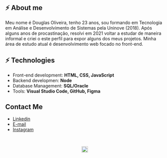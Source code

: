 ## ⚡ About me
Meu nome é Douglas Oliveira, tenho 23 anos, sou formando em Tecnologia em Análise e Desenvolvimento de Sistemas pela Uninove (2018). Após alguns anos de procastinação, resolvi em 2021 voltar a estudar de maneira informal e criei o este perfil para expor alguns dos meus projetos. Minha área de estudo atual é desenvolvimento web focado no front-end.

## ⚡ Technologies
- Front-end development: **HTML, CSS, JavaScript**
- Backend developmen: **Node**
- Database Management: **SQL/Oracle**
- Tools: **Visual Studio Code, GitHub, Figma**

##  Contact Me
- <a href="https://www.linkedin.com/in/d0ugui/">Linkedin</a>
- <a href="mailto:douglaspo_97@outlook.com">E-mail</a>
- <a href="https://www.instagram.com/d0ugui_/">Instagram</a>

<br>
<p align="center">
<a href="https://twitter.com/d0ugui_" target="_blank"><img align="center" src="https://simpleicons.org/icons/twitter.svg" alt="paulo" height="20" width="20" /></a>
</p>
<br>
